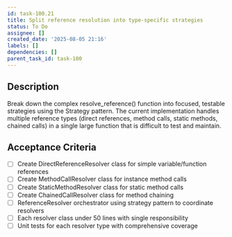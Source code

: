 ```yaml
---
id: task-100.21
title: Split reference resolution into type-specific strategies
status: To Do
assignee: []
created_date: '2025-08-05 21:16'
labels: []
dependencies: []
parent_task_id: task-100
---
```


## Description

Break down the complex resolve_reference() function into focused, testable strategies using the Strategy pattern. The current implementation handles multiple reference types (direct references, method calls, static methods, chained calls) in a single large function that is difficult to test and maintain.

## Acceptance Criteria

- [ ] Create DirectReferenceResolver class for simple variable/function references
- [ ] Create MethodCallResolver class for instance method calls
- [ ] Create StaticMethodResolver class for static method calls
- [ ] Create ChainedCallResolver class for method chaining
- [ ] ReferenceResolver orchestrator using strategy pattern to coordinate resolvers
- [ ] Each resolver class under 50 lines with single responsibility
- [ ] Unit tests for each resolver type with comprehensive coverage
